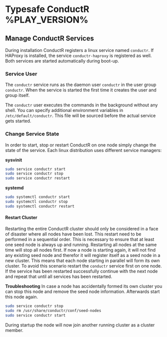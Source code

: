 # Typesafe ConductR %PLAY_VERSION%


## Manage ConductR Services

During installation ConductR registers a linux service named `conductr`. If HAProxy is installed, the service `conductr-haproxy` is registered as well. Both services are started automatically during boot-up.

### Service User
The `conductr` service runs as the daemon user `conductr` in the user group `conductr`. When the service is started the first time it creates the user and group itself.

The `conductr` user executes the commands in the background without any shell. You can specify additional environment variables in `/etc/default/conductr`. This file will be sourced before the actual service gets started.


### Change Service State

In order to start, stop or restart ConductR on one node simply change the state of the service. Each linux distribution uses different service managers:

**sysvinit**

```bash
sudo service conductr start
sudo service conductr stop
sudo service conductr restart
```

**systemd**

```bash
sudo systemctl conductr start
sudo systemctl conductr stop
sudo systemctl conductr restart
```

#### Restart Cluster

Restarting the entire ConductR cluster should only be considered in a face of disaster where all nodes have been lost. This restart need to be performed in a sequential order. This is necessary to ensure that at least one seed node is always up and running. Restarting all nodes at the same time will stop all nodes first. If now a node is starting again, it will not find any existing seed node and therefor it will register itself as a seed node in a new cluster. This means that each node starting in parallel will form its own cluster. To avoid this scenario restart the `conductr` service first on one node. If the service has been restarted successfully continue with the next node and repeat that until all services has been restarted.

**Troubleshooting**
In case a node has accidentally formed its own cluster you can stop this node and remove the seed node information. Afterwards start this node again.

```bash
sudo service conductr stop
sudo rm /usr/share/conductr/conf/seed-nodes
sudo service conductr start
```

During startup the node will now join another running cluster as a cluster member.